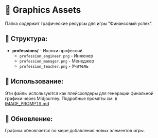 # 🎨 Graphics Assets

Папка содержит графические ресурсы для игры "Финансовый успех".

## 📁 Структура:

- **professions/** - Иконки профессий
  - `profession_engineer.png` - Инженер
  - `profession_manager.png` - Менеджер  
  - `profession_teacher.png` - Учитель

## 📝 Использование:

Эти файлы используются как плейсхолдеры для генерации финальной графики через Midjourney.
Подробные промпты см. в [IMAGE_PROMPTS.md](../IMAGE_PROMPTS.md)

## 🔄 Обновление:

Графика обновляется по мере добавления новых элементов игры.
